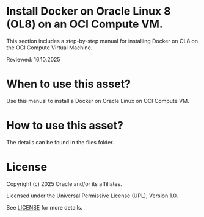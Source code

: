 # Install Docker on Oracle Linux 8 (OL8) on an OCI Compute VM.

This section includes a step-by-step manual for installing Docker on OL8 on the OCI Compute Virtual Machine.
 
Reviewed: 16.10.2025
 
# When to use this asset?
 
Use this manual to install a Docker on Oracle Linux on OCI Compute VM.
 
# How to use this asset?
 
The details can be found in the files folder.
 
# License
 
Copyright (c) 2025 Oracle and/or its affiliates.
 
Licensed under the Universal Permissive License (UPL), Version 1.0.
 
See [LICENSE](https://github.com/oracle-devrel/technology-engineering/blob/main/LICENSE) for more details.



